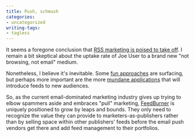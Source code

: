 ```yaml
---
title: Push, schmush
categories:
- uncategorized
writing-tags:
- tagless
---
```


It seems a foregone conclusion that [RSS marketing is poised to take off][1].  I remain a bit skeptical about the uptake rate of Joe User to a brand new "not browsing, not email" medium.

   [1]: http://www.micropersuasion.com/2006/03/blog_rss_market.html

Nonetheless, I believe it's inevitable.  Some [fun approaches][2] are surfacing, but perhaps more important are the more [mundane applications][3] that will introduce feeds to new audiences.

   [2]: http://rssdiary.marketingstudies.net/content/genius_customized_rss_feeds_from_babycentercom.php
   [3]: http://www.adotas.com/2006/03/pricefish-introduces-shopper-friendly-rss-feeds/

So, as the current email-dominated marketing industry gives up trying to elbow spammers aside and embraces "pull" marketing, [FeedBurner][4] is uniquely positioned to grow by leaps and bounds.  They only need to recognize the value they can provide to marketers-as-publishers rather than by selling space within other publishers' feeds before the email push vendors get there and add feed management to their portfolios.

   [4]: http://www.feedburner.com/
